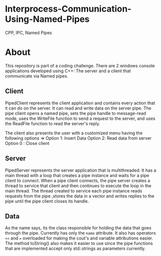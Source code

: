 # Interprocess-Communication-Using-Named-Pipes
CPP, IPC, Named Pipes

# About
This repository is part of a coding challenge. There are 2 windows console applications developed using C++: The server and a client that communicate via Named pipes.


## Client
PipedClient represents the client application and contains every action that it can do on the server. It can read and write data on the server pipe. The pipe client opens a named pipe, sets the pipe handle to message-read mode, uses the WriteFile function to send a request to the server, and uses the ReadFile function to read the server's reply.

The client also presents the user with a customized menu having the following options => 
Option 1: Insert Data
Option 2: Read data from server
Option 0 : Close client

## Server
PipedServer represents the server application that is multithreaded. It has a main thread with a loop that creates a pipe instance and waits for a pipe client to connect. When a pipe client connects, the pipe server creates a thread to service that client and then continues to execute the loop in the main thread. The thread created to service each pipe instance reads requests from the pipe ,stores the data in a vector and writes replies to the pipe until the pipe client closes its handle.


## Data
As the name says, its the class responsible for holding the data that goes through the pipe. Currently has only the `name` attribute. It also has operators `<<` and `=` overloaded for making the cout's and variable attributions easier. The method toString() also makes it easier to use since the pipe functions that are implemented accept only std::strings as parameters currently. 
